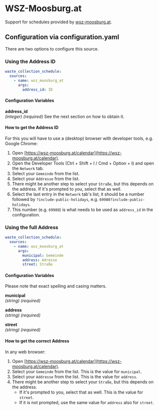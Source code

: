 # WSZ-Moosburg.at

Support for schedules provided by [wsz-moosburg.at](https://wsz-moosburg.at).

## Configuration via configuration.yaml

There are two options to configure this source.

### Using the Address ID

```yaml
waste_collection_schedule:
  sources:
    - name: wsz_moosburg_at
      args:
        address_id: ID
```

#### Configuration Variables

**address_id**  
*(integer) (required)* See the next section on how to obtain it.

#### How to get the Address ID

For this you will have to use a (desktop) browser with developer tools, e.g. Google Chrome:

1. Open [https://wsz-moosburg.at/calendar](https://wsz-moosburg.at/calendar).
2. Open the Developer Tools (Ctrl + Shift + I / Cmd + Option + I) and open the `Network` tab.
3. Select your `Gemeinde` from the list.
4. Select your `Addresse` from the list.
5. There might be another step to select your `Straße`, but this depends on the address. If it's prompted to you, select that as well.
6. Select the last entry in the `Network` tab's list, it should be a number followed by `?include-public-holidays`, e.g. `69980?include-public-holidays`.
7. This number (e.g. `69980`) is what needs to be used as `address_id` in the configuration.

### Using the full Address

```yaml
waste_collection_schedule:
  sources:
    - name: wsz_moosburg_at
      args:
        municipal: Gemeinde
        address: Adresse
        street: Straße
```

#### Configuration Variables

Please note that exact spelling and casing matters.

**municipal**  
*(string) (required)*

**address**  
*(string) (required)*

**street**  
*(string) (required)*

#### How to get the correct Address

In any web browser:

1. Open [https://wsz-moosburg.at/calendar](https://wsz-moosburg.at/calendar).
2. Select your `Gemeinde` from the list. This is the value for `municipal`.
3. Select your `Addresse` from the list. This is the value for `address`.
4. There might be another step to select your `Straße`, but this depends on the address. 
    - If it's prompted to you, select that as well. This is the value for `street`.
    - If it is not prompted, use the same value for `address` also for `street`.
